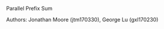 Parallel Prefix Sum

Authors: Jonathan Moore (jtm170330), George Lu (gxl170230)


<!--stackedit_data:
eyJoaXN0b3J5IjpbMTQ1MTIxODM1NF19
-->